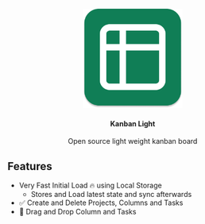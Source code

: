 <p align="center">
  <img src="./public/logo.png " width="200" height="200" />
</p>
<h4 align="center">
Kanban Light
</h4>
<p align="center">
Open source light weight kanban board
</p>

## Features

- Very Fast Initial Load 🔥 using Local Storage
  - Stores and Load latest state and sync afterwards
- ✅ Create and Delete Projects, Columns and Tasks
- 📝 Drag and Drop Column and Tasks
